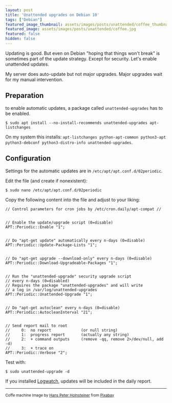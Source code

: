 ```yaml
---
layout: post
title: 'Unattended upgrades on Debian 10'
tags: ["Debian"]
featured_image_thumbnail: assets/images/posts/unattended/coffee_thumbnail.jpg
featured_image: assets/images/posts/unattended/coffee.jpg
featured: false
hidden: false
---
```


Updating is good. But even on Debian "hoping that things won't break" is sometimes part of the update strategy. Except for security. Let's enable unattended updates. 

<!--more-->

My server does auto-update but not major upgrades. Major upgrades wait for my manual intervention.

## Preparation

to enable automatic updates, a package called `unattended-upgrades` has to be enabled.

```
$ sudo apt install --no-install-recommends unattended-upgrades apt-listchanges
```

On my system this installs: `apt-listchanges python-apt-common python3-apt python3-debconf python3-distro-info unattended-upgrades`.

## Configuration

Settings for the automatic updates are in `/etc/apt/apt.conf.d/02periodic`.

Edit the file (and create if nonexistent):

```
$ sudo nano /etc/apt/apt.conf.d/02periodic
```

Copy the following content into the file and adjust to your liking:

```
// Control parameters for cron jobs by /etc/cron.daily/apt-compat //


// Enable the update/upgrade script (0=disable)
APT::Periodic::Enable "1";


// Do "apt-get update" automatically every n-days (0=disable)
APT::Periodic::Update-Package-Lists "1";


// Do "apt-get upgrade --download-only" every n-days (0=disable)
APT::Periodic::Download-Upgradeable-Packages "1";


// Run the "unattended-upgrade" security upgrade script
// every n-days (0=disabled)
// Requires the package "unattended-upgrades" and will write
// a log in /var/log/unattended-upgrades
APT::Periodic::Unattended-Upgrade "1";


// Do "apt-get autoclean" every n-days (0=disable)
APT::Periodic::AutocleanInterval "21";


// Send report mail to root
//     0:  no report             (or null string)
//     1:  progress report       (actually any string)
//     2:  + command outputs     (remove -qq, remove 2>/dev/null, add -d)
//     3:  + trace on
APT::Periodic::Verbose "2";
```

Test with:

```
$ sudo unattended-upgrade -d
```

If you installed [Logwatch](/posts/2-Logwatch), updates will be included in the daily report.

---

<small>Coffe machine Image by <a href="https://pixabay.com/users/holnsteiner-5407239/?utm_source=link-attribution&amp;utm_medium=referral&amp;utm_campaign=image&amp;utm_content=2329366">Hans Peter Holnsteiner</a> from <a href="https://pixabay.com/?utm_source=link-attribution&amp;utm_medium=referral&amp;utm_campaign=image&amp;utm_content=2329366">Pixabay</a></small>
